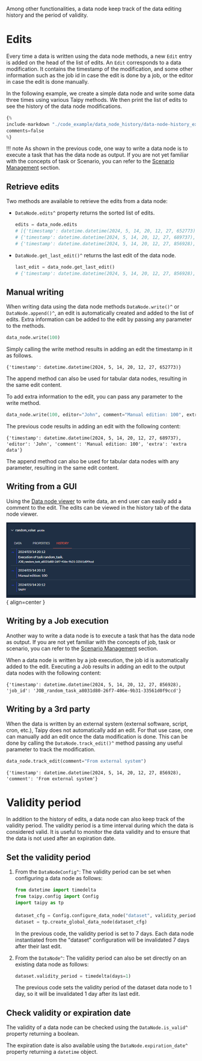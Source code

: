 Among other functionalities, a data node keep track of the data editing history and
the period of validity.

# Edits
Every time a data is written using the data node methods, a new `Edit` entry is
added on the head of the list of edits. An `Edit` corresponds to a data modification.
It contains the timestamp of the modification, and some other information such as the
job id in case the edit is done by a job, or the editor in case the edit is done
manually.

In the following example, we create a simple data node and write some data three times
using various Taipy methods. We then print the list of edits to see the history of the
data node modifications.

```python
{%
include-markdown "./code_example/data_node_history/data-node-history_example.py"
comments=false
%}
```

!!! note
    As shown in the previous code, one way to write a data node is to execute a task
    that has the data node as output. If you are not yet familiar with the concepts of
    task or Scenario, you can refer to the
    [Scenario Management](../scenario-mgt/index.md) section.

## Retrieve edits

Two methods are available to retrieve the edits from a data node:

- `DataNode.edits^` property returns the sorted list of edits.
    ```python
    edits = data_node.edits
    # [{'timestamp': datetime.datetime(2024, 5, 14, 20, 12, 27, 652773), 'editor': 'TAIPY', 'comment': 'Default data written.'},
    # {'timestamp': datetime.datetime(2024, 5, 14, 20, 12, 27, 689737), 'editor': 'John', 'comment': 'Manual edition: 100', 'extra': 'extra data'},
    # {'timestamp': datetime.datetime(2024, 5, 14, 20, 12, 27, 856928), 'job_id': 'JOB_random_task_a8031d80-26f7-406e-9b31-33561d0f9ccd'}]
    ```
- `DataNode.get_last_edit()^` returns the last edit of the data node.
    ```python
    last_edit = data_node.get_last_edit()
    # {'timestamp': datetime.datetime(2024, 5, 14, 20, 12, 27, 856928), 'job_id': 'JOB_random_task_a8031d80-26f7-406e-9b31-33561d0f9ccd'}]
    ```

## Manual writing

When writing data using the data node methods `DataNode.write()^` or `DataNode.append()^`,
an edit is automatically created and added to the list of edits. Extra information can be
added to the edit by passing any parameter to the methods.

```python
data_node.write(100)
```
Simply calling the write method results in adding an edit the timestamp in it as follows.
```console
{'timestamp': datetime.datetime(2024, 5, 14, 20, 12, 27, 652773)}
```
The append method can also be used for tabular data nodes, resulting in the same edit content.

To add extra information to the edit, you can pass any parameter to the write method.
```python
data_node.write(100, editor="John", comment="Manual edition: 100", extra="extra data")
```
The previous code results in adding an edit with the following content:
```console
{'timestamp': datetime.datetime(2024, 5, 14, 20, 12, 27, 689737), 'editor': 'John', 'comment': 'Manual edition: 100', 'extra': 'extra data'}
```
The append method can also be used for tabular data nodes with any parameter,
resulting in the same edit content.

## Writing from a GUI
Using the [Data node viewer](viselemts/data_node.md) to write data, an end user
can easily add a comment to the edit. The edits can be viewed in the history tab of
the data node viewer.

![The history tab of a data node viewer](./img/data_node_history/data-node-history_example.png){ align=center }

## Writing by a Job execution

Another way to write a data node is to execute a task that has the data node as
output. If you are not yet familiar with the concepts of job, task or scenario,
you can refer to the [Scenario Management](../scenario-mgt/index.md) section.

When a data node is written by a job execution, the job id is automatically added
to the edit. Executing a Job results in adding an edit to the output data nodes
with the following content:
```console
{'timestamp': datetime.datetime(2024, 5, 14, 20, 12, 27, 856928), 'job_id': 'JOB_random_task_a8031d80-26f7-406e-9b31-33561d0f9ccd'}
```

## Writing by a 3rd party

When the data is written by an external system (external software, script, cron, etc.),
Taipy does not automatically add an edit. For that use case, one can manually add
an edit once the data modification is done. This can be done by calling the
`DataNode.track_edit()^` method passing any useful parameter to track the modification.

```python
data_node.track_edit(comment="From external system")
```
```console
{'timestamp': datetime.datetime(2024, 5, 14, 20, 12, 27, 856928), 'comment': 'From external system'}
```

# Validity period

In addition to the history of edits, a data node can also keep track of the validity
period. The validity period is a time interval during which the data is considered valid.
It is useful to monitor the data validity and to ensure that the data is not used after
an expiration date.

## Set the validity period

1. From the `DataNodeConfig^`:
    The validity period can be set when configuring a data node as follows:
    ```python
    from datetime import timedelta
    from taipy.config import Config
    import taipy as tp

    dataset_cfg = Config.configure_data_node("dataset", validity_period=timedelta(days=7))
    dataset = tp.create_global_data_node(dataset_cfg)
    ```
    In the previous code, the validity period is set to 7 days. Each data node instantiated
    from the "dataset" configuration will be invalidated 7 days after their last edit.

2. From the `DataNode^`:
    The validity period can also be set directly on an existing data node as follows:
    ```python
    dataset.validity_period = timedelta(days=1)
    ```
    The previous code sets the validity period of the dataset data node to 1 day, so it
    will be invalidated 1 day after its last edit.

## Check validity or expiration date

The validity of a data node can be checked using the `DataNode.is_valid^` property returning
a boolean.

The expiration date is also available using the `DataNode.expiration_date^` property
returning a `datetime` object.
